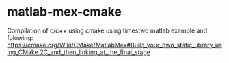 # matlab-mex-cmake
Compilation of c/c++ using cmake using timestwo matlab example and folowing: https://cmake.org/Wiki/CMake/MatlabMex#Build_your_own_static_library_using_CMake.2C_and_then_linking_at_the_final_stage
